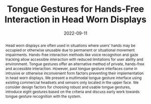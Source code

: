 ---
title: "Tongue Gestures for Hands-Free Interaction in Head Worn Displays"
teaser: "/images/tonguegestures.png"
date: "2022-09-11"
collection: publications
authors: "<b>Tan Gemicioglu</b>, Mike Winters, Yu-Te Wang, Ivan Tashev"
venue: "Proceedings of the 2022 ACM International Joint Conference on Pervasive and Ubiquitous Computing"
abstract: "Head worn displays are often used in situations where users’ hands may be occupied or otherwise unusable due to permanent or situational movement impairments. Hands-free interaction methods like voice recognition and gaze tracking allow accessible interaction with reduced limitations for user ability and environment. Tongue gestures offer an alternative method of private, hands-free and accessible interaction. However, past tongue gesture interfaces come in intrusive or otherwise inconvenient form factors preventing their implementation in head worn displays. We present a multimodal tongue gesture interface using existing commercial headsets and sensors only located in the upper face. We consider design factors for choosing robust and usable tongue gestures, introduce eight gestures based on the criteria and discuss early work towards tongue gesture recognition with the system."
link: "/files/papers/Tongue_Gestures_UbiComp_2022_Poster.pdf"
tags: [poster, sensing, subtle-interaction]
links:
- [doi, doi, https://doi.org/10.1145/3544793.3560363]
- [paper, pdf, /files/papers/Tongue_Gestures_UbiComp_2022_Poster.pdf]
- [poster, slides, /files/slides/Tongue Gestures Poster.pptx]
---